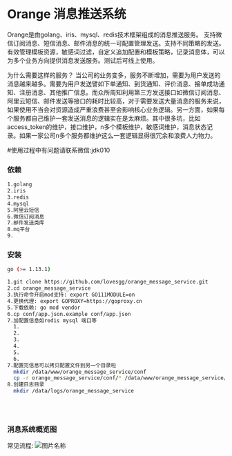# Orange 消息推送系统
  Orange是由golang、iris、mysql、redis技术框架组成的消息推送服务。
  支持微信订阅消息、短信消息、邮件消息的统一可配置管理发送。支持不同策略的发送。有效管理模板资源，敏感词过滤，自定义追加配置和模板策略，记录消息体，可以为多个业务方向提供消息发送服务。测试后可线上使用。
  
  为什么需要这样的服务？
  当公司的业务变多，服务不断增加，需要为用户发送的消息越来越多。需要为用户发送譬如下单通知、到货通知、评价消息、接单成功通知、注册消息、其他推广信息。而众所周知利用第三方发送接口如微信订阅消息、阿里云短信、邮件发送等接口的耗时比较高，对于需要发送大量消息的服务来说，如果使用不当会对资源造成严重浪费甚至会影响核心业务逻辑。另一方面，如果每个服务都自己维护一套发送消息的逻辑实在是太麻烦。其中很多坑，比如access_token的维护，接口维护，n多个模板维护，敏感词维护，消息状态记录。如果一家公司n多个服务都维护这么一套逻辑显得很冗余和浪费人力物力。
  
  #使用过程中有问题请联系微信:jdk010

### 依赖
```bash
1.golang
2.iris
3.redis
4.mysql
5.阿里云短信
6.微信订阅消息
7.邮件发送类库
8.mq平台
9.

```

### 安装
```bash
go (>= 1.13.1)

1.git clone https://github.com/lovesgg/orange_message_service.git
2.cd orange_message_service
3.执行命令开启mod支持: export GO111MODULE=on
4.更换代理: export GOPROXY=https://goproxy.cn
5.下载依赖: go mod vendor
6.cp conf/app.json.example conf/app.json
7.加配置信息如redis mysql 端口等
  1.
  2.
  3.
  4.
  5.
  6.
7.配置完信息可以拷贝配置文件到另一个目录啦
  mkdir /data/www/orange_message_service/conf
  cp -r orange_message_service/conf/* /data/www/orange_message_service/conf
8.创建日志目录
  mkdir /data/logs/orange_message_service
  
  
  
```
  

### 消息系统概览图
常见流程:
![图片名称](https://github.com/lovesgg/orange_message_service/blob/master/.doc/orange.png)  




